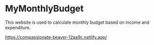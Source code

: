 # MyMonthlyBudget
This website is used to calculate monthly budget based on income and expenditure.

https://compassionate-beaver-12aa9c.netlify.app/
